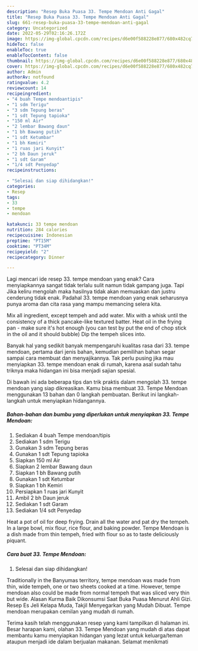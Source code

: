 ```yaml
---
description: "Resep Buka Puasa 33. Tempe Mendoan Anti Gagal"
title: "Resep Buka Puasa 33. Tempe Mendoan Anti Gagal"
slug: 661-resep-buka-puasa-33-tempe-mendoan-anti-gagal
category: Uncategorized
date: 2022-05-29T02:16:26.172Z
image: https://img-global.cpcdn.com/recipes/d6e00f588228e877/680x482cq70/33-tempe-mendoan-foto-resep-utama.jpg
hideToc: false
enableToc: true
enableTocContent: false
thumbnail: https://img-global.cpcdn.com/recipes/d6e00f588228e877/680x482cq70/33-tempe-mendoan-foto-resep-utama.jpg
cover: https://img-global.cpcdn.com/recipes/d6e00f588228e877/680x482cq70/33-tempe-mendoan-foto-resep-utama.jpg
author: Admin
authorAv: notfound
ratingvalue: 4.2
reviewcount: 14
recipeingredient:
- "4 buah Tempe mendoantipis"
- "1 sdm Terigu"
- "3 sdm Tepung beras"
- "1 sdt Tepung tapioka"
- "150 ml Air"
- "2 lembar Bawang daun"
- "1 bh Bawang putih"
- "1 sdt Ketumbar"
- "1 bh Kemiri"
- "1 ruas jari Kunyit"
- "2 bh Daun jeruk"
- "1 sdt Garam"
- "1/4 sdt Penyedap"
recipeinstructions:

- "Selesai dan siap dihidangkan!"
categories:
- Resep
tags:
- 33
- tempe
- mendoan

katakunci: 33 tempe mendoan 
nutrition: 284 calories
recipecuisine: Indonesian
preptime: "PT15M"
cooktime: "PT34M"
recipeyield: "2"
recipecategory: Dinner

---
```



Lagi mencari ide resep 33. tempe mendoan yang enak? Cara menyiapkannya sangat tidak terlalu sulit namun tidak gampang juga. Tapi Jika keliru mengolah maka hasilnya tidak akan memuaskan dan justru cenderung tidak enak. Padahal 33. tempe mendoan yang enak seharusnya punya aroma dan cita rasa yang mampu memancing selera kita.


Mix all ingredient, except tempeh and add water. Mix with a whisk until the consistency of a thick pancake-like textured batter. Heat oil in the frying pan - make sure it&#39;s hot enough (you can test by put the end of chop stick in the oil and it should bubble) Dip the tempeh slices into.

Banyak hal yang sedikit banyak mempengaruhi kualitas rasa dari 33. tempe mendoan, pertama dari jenis bahan, kemudian pemilihan bahan segar sampai cara membuat dan menyajikannya. Tak perlu pusing jika mau menyiapkan 33. tempe mendoan enak di rumah, karena asal sudah tahu triknya maka hidangan ini bisa menjadi sajian spesial.


Di bawah ini ada beberapa tips dan trik praktis dalam mengolah 33. tempe mendoan yang siap dikreasikan. Kamu bisa membuat 33. Tempe Mendoan menggunakan 13 bahan dan 0 langkah pembuatan. Berikut ini langkah-langkah untuk menyiapkan hidangannya.

<!--inarticleads1-->

##### Bahan-bahan dan bumbu yang diperlukan untuk menyiapkan 33. Tempe Mendoan:

1. Sediakan 4 buah Tempe mendoan/tipis
1. Sediakan 1 sdm Terigu
1. Gunakan 3 sdm Tepung beras
1. Gunakan 1 sdt Tepung tapioka
1. Siapkan 150 ml Air
1. Siapkan 2 lembar Bawang daun
1. Siapkan 1 bh Bawang putih
1. Gunakan 1 sdt Ketumbar
1. Siapkan 1 bh Kemiri
1. Persiapkan 1 ruas jari Kunyit
1. Ambil 2 bh Daun jeruk
1. Sediakan 1 sdt Garam
1. Sediakan 1/4 sdt Penyedap


Heat a pot of oil for deep frying. Drain all the water and pat dry the tempeh. In a large bowl, mix flour, rice flour, and baking powder. Tempe Mendoan is a dish made from thin tempeh, fried with flour so as to taste deliciously piquant. 

<!--inarticleads2-->

##### Cara buat 33. Tempe Mendoan:


1. Selesai dan siap dihidangkan!

Traditionally in the Banyumas territory, tempe mendoan was made from thin, wide tempeh, one or two sheets cooked at a time. However, tempe mendoan also could be made from normal tempeh that was sliced very thin but wide. Alasan Kurma Baik Dikonsumsi Saat Buka Puasa Menurut Ahli Gizi. Resep Es Jeli Kelapa Muda, Takjil Menyegarkan yang Mudah Dibuat. Tempe mendoan merupakan cemilan yang mudah di rumah. 

Terima kasih telah menggunakan resep yang kami tampilkan di halaman ini. Besar harapan kami, olahan 33. Tempe Mendoan yang mudah di atas dapat membantu kamu menyiapkan hidangan yang lezat untuk keluarga/teman ataupun menjadi ide dalam berjualan makanan. Selamat menikmati

